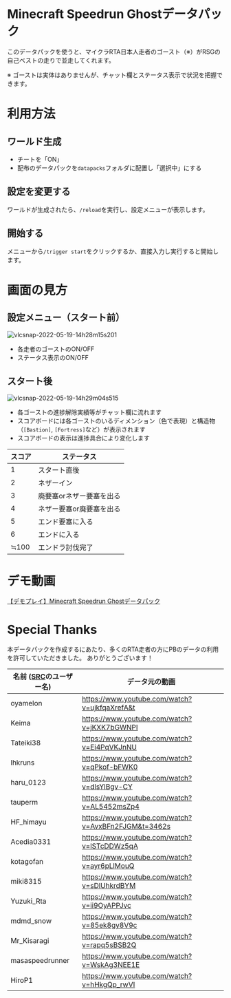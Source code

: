# Minecraft Speedrun Ghostデータパック

このデータパックを使うと、マイクラRTA日本人走者のゴースト（※）がRSGの自己ベストの走りで並走してくれます。

※ ゴーストは実体はありませんが、チャット欄とステータス表示で状況を把握できます。

# 利用方法

## ワールド生成
* チートを「ON」
* 配布のデータパックを`datapacks`フォルダに配置し「選択中」にする

## 設定を変更する
ワールドが生成されたら、`/reload`を実行し、設定メニューが表示します。

## 開始する
メニューから`/trigger start`をクリックするか、直接入力し実行すると開始します。

# 画面の見方
## 設定メニュー（スタート前）
![vlcsnap-2022-05-19-14h28m15s201](https://user-images.githubusercontent.com/105827807/169217170-e950859a-ca48-439f-a71c-4e4b8ec481d6.png)

* 各走者のゴーストのON/OFF
* ステータス表示のON/OFF

## スタート後
![vlcsnap-2022-05-19-14h29m04s515](https://user-images.githubusercontent.com/105827807/169217215-855aeded-17ac-4296-a8ff-ca4dc2494cd6.png)

* 各ゴーストの進捗解除実績等がチャット欄に流れます
* スコアボードには各ゴーストのいるディメンション（色で表現）と構造物（`[Bastion]`, `[Fortress]`など）が表示されます
* スコアボードの表示は進捗具合により変化します

| スコア | ステータス |
| --- | --- |
| 1 | スタート直後 |
| 2 | ネザーイン |
| 3 | 廃要塞orネザー要塞を出る |
| 4 | ネザー要塞or廃要塞を出る |
| 5 | エンド要塞に入る |
| 6 | エンドに入る |
| ≒100 | エンドラ討伐完了 |

# デモ動画

[【デモプレイ】Minecraft Speedrun Ghostデータパック](https://www.youtube.com/watch?v=Z6T72VjGYJI)

# Special Thanks
本データパックを作成するにあたり、多くのRTA走者の方にPBのデータの利用を許可していただきました。
ありがとうございます！

| 名前 ([SRC](https://www.speedrun.com/mc)のユーザー名) | データ元の動画 |
| --- | --- |
| oyamelon | https://www.youtube.com/watch?v=ujkfqaXrefA&t |
| Keima | https://www.youtube.com/watch?v=jKXK7bGWNPI |
| Tateiki38 | https://www.youtube.com/watch?v=Ei4PqVKJnNU |
| lhkruns | https://www.youtube.com/watch?v=qPkof-bFWK0 |
| haru_0123 | https://www.youtube.com/watch?v=dlsYIBgv-CY |
| tauperm | https://www.youtube.com/watch?v=AL5452msZp4 |
| HF_himayu | https://www.youtube.com/watch?v=AvxBFn2FJGM&t=3462s |
| Acedia0331 | https://www.youtube.com/watch?v=lSTcDDWz5qA |
| kotagofan | https://www.youtube.com/watch?v=ayr6pLlMouQ |
| miki8315 | https://www.youtube.com/watch?v=sDlUhkrdBYM |
| Yuzuki_Rta | https://www.youtube.com/watch?v=ii9OyAPPJvc |
| mdmd_snow | https://www.youtube.com/watch?v=85ek8gy8V9c |
| Mr_Kisaragi | https://www.youtube.com/watch?v=rapq5sBSB2Q |
| masaspeedrunner | https://www.youtube.com/watch?v=WskAg3NEE1E |
| HiroP1 | https://www.youtube.com/watch?v=hHkgQp_rwVI |
